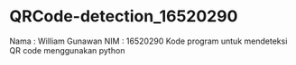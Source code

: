 # QRCode-detection_16520290

Nama : William Gunawan
NIM  : 16520290
Kode program untuk mendeteksi QR code menggunakan python
